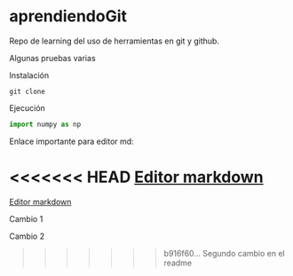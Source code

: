# aprendiendoGit
Repo de learning del uso de herramientas en git y github.

Algunas pruebas varias

Instalaci&oacute;n
```shell scrip
git clone
```

Ejecuci&oacute;n
```python
import numpy as np
```

Enlace importante para editor md:

<<<<<<< HEAD
[Editor markdown](https://pandao.github.io/editor.md/en.html "Editor markdown")
=======
[Editor markdown](https://pandao.github.io/editor.md/en.html "Editor markdown")

Cambio 1

Cambio 2
>>>>>>> b916f60... Segundo cambio en el readme
